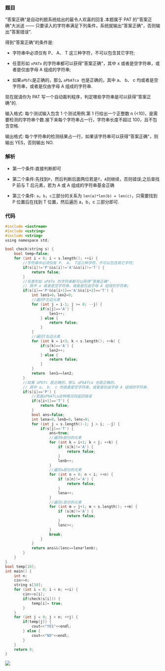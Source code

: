 <!--
 * @Description: 
 * @Version: 1.0
 * @Author: dalao
 * @Email: dalao_li@163.com
 * @Date: 2022-02-13 19:00:24
 * @LastEditors: dalao
 * @LastEditTime: 2022-04-20 21:39:44
-->


### 题目


"答案正确"是自动判题系统给出的最令人欢喜的回复.本题属于 PAT 的"答案正确"大派送 —— 只要读入的字符串满足下列条件，系统就输出"答案正确"，否则输出"答案错误".

得到"答案正确"的条件是:

- 字符串中必须仅有 P、 A、 T 这三种字符，不可以包含其它字符;

- 任意形如 `xPATx` 的字符串都可以获得"答案正确"，其中 x 或者是空字符串，或者是仅由字母 A 组成的字符串;

- 如果`aPbTc`是正确的，那么 `aPbATca `也是正确的，其中 a、 b、 c 均或者是空字符串，或者是仅由字母 A 组成的字符串.

现在就请你为 PAT 写一个自动裁判程序，判定哪些字符串是可以获得"答案正确"的.

输入格式:
每个测试输入包含 1 个测试用例.第 1 行给出一个正整数 n (<10)，是需要检测的字符串个数.接下来每个字符串占一行，字符串长度不超过 100，且不包含空格.

输出格式:
每个字符串的检测结果占一行，如果该字符串可以获得"答案正确"，则输出 YES，否则输出 NO.



### 解析


- 第一个条件:直接判断即可

- 第二个条件:先找到`P`，然后判断后面两位若是`T`，`A`则继续，否则错误;之后查找 P 前与 T 后元素，若为 A 或 A 组成的字符串基金正确

- 第三个条件: `a`，`b`，`c`三部分的关系为 `len(a)*len(b) = len(c)`，只需要找到 P 位置后在找到 T 位置，然后遍历 a，b，c 三部分即可.



### 代码


```c
#include <iostream>
#include <cstring>
#include <string>
using namespace std;

bool check(string s) {
    bool temp=false;
    for (int i = 0; i < s.length(); ++i) {
        //字符串中必须仅有 P、 A、 T这三种字符，不可以包含其它字符;
        if(s[i]!='P'&&s[i]!='A'&&s[i]!='T') {
            return false;
        }
        //任意形如 xPATx 的字符串都可以获得“答案正确"，
        // 其中 x 或者是空字符串，或者是仅由字母 A 组成的字符串;
        if(s[i]=='P'&&s[i+1]=='A'&&s[i+2]=='T') {
            int len1=0，len2=0;
            //遍历P左边元素
            for (int j = i-1; j >= 0; --j) {
                if(s[j]=='A') {
                    len1++;
                } else {
                    return false;
                }
            }
            //遍历T右边元素
            for (int k = i+3; k < s.length(); ++k) {
                if(s[k]=='A') {
                    len2++;
                } else {
                    return false;
                }
            }
            return  len1==len2;
        }
        //如果 aPbTc 是正确的，那么 aPbATca 也是正确的，
        // 其中 a、 b、 c 均或者是空字符串，或者是仅由字母 A 组成的字符串.
        if(s[i]=='P') {
            //若是aPbATca这种情况则返回错误
            if(s[i+1]=='T') {
                return false;
            }
            bool ans=false;
            int lena=0，lenb=0，lenc=0;
            for (int j = s.length()-1; j > i; --j) {
                if(s[j]=='T') {
                    ans=true;
                    //遍历b部分的元素
                    for (int k = i+1; k < j; ++k) {
                        if (s[k]!='A') {
                            return false;
                        }
                        lenb++;
                    }
                    //遍历a部分的元素
                    for (int n = 0; n < i; ++n) {
                        if (s[n]!='A') {
                            return false;
                        }
                        lena++;
                    }
                    //遍历c部分的元素
                    for (int m = j+1; m < s.length(); ++m) {
                        if (s[m]!='A') {
                            return false;
                        }
                        lenc++;
                    }
                    break;
                }
            }
            return ans&&(lenc==lena*lenb);
        }
    }
}
bool temp[10];
int main() {
    int n;
    cin>>n;
    string s[10];
    for (int i = 0; i < n; ++i) {
        cin>>s[i];
        if(check(s[i])) {
            temp[i]= true;
        }
    }
    for (int j = 0; j < n; ++j) {
        if(temp[j]) {
            cout<<"YES"<<endl;
        } else {
            cout<<"NO"<<endl;
        }
    }
    return 0;
}
```

![](https://cdn.hurra.ltd/img/20200905092426.png)
